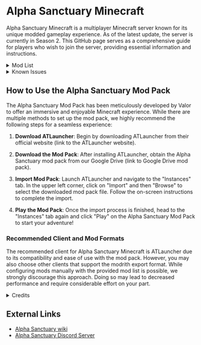 # Alpha Sanctuary Minecraft

Alpha Sanctuary Minecraft is a multiplayer Minecraft server known for its unique modded gameplay experience. As of the latest update, the server is currently in Season 2. This GitHub page serves as a comprehensive guide for players who wish to join the server, providing essential information and instructions.

<details>
<summary>Mod List</summary>
<p>

Check out the list of mods used in the Alpha Sanctuary Minecraft server:

- Mod 1
- Mod 2
- Mod 3
- Mod 4
- Mod 5
- ... (more mods)

</p>
</details>

<details>
<summary>Known Issues</summary>
<p>

Find solutions to known issues or report new problems you encounter on the server:

- Issue 1: Problem description here.
- Issue 2: Problem description here.
- Issue 3: Problem description here.
- Issue 4: Problem description here.
- ... (more issues)

</p>
</details>

## How to Use the Alpha Sanctuary Mod Pack

The Alpha Sanctuary Mod Pack has been meticulously developed by Valor to offer an immersive and enjoyable Minecraft experience. While there are multiple methods to set up the mod pack, we highly recommend the following steps for a seamless experience:

1. **Download ATLauncher**: Begin by downloading ATLauncher from their official website (link to the ATLauncher website).

2. **Download the Mod Pack**: After installing ATLauncher, obtain the Alpha Sanctuary mod pack from our Google Drive (link to Google Drive mod pack).

3. **Import Mod Pack**: Launch ATLauncher and navigate to the "Instances" tab. In the upper left corner, click on "Import" and then "Browse" to select the downloaded mod pack file. Follow the on-screen instructions to complete the import.

4. **Play the Mod Pack**: Once the import process is finished, head to the "Instances" tab again and click "Play" on the Alpha Sanctuary Mod Pack to start your adventure!

### Recommended Client and Mod Formats

The recommended client for Alpha Sanctuary Minecraft is ATLauncher due to its compatibility and ease of use with the mod pack. However, you may also choose other clients that support the modrith export format. While configuring mods manually with the provided mod list is possible, we strongly discourage this approach. Doing so may lead to decreased performance and require considerable effort on your part.

<details>
<summary>Credits</summary>
<p>

The Alpha Sanctuary Minecraft server and mod pack have been made possible thanks to the dedicated efforts and contributions of the following individuals:

- Valor
- Ace
- Bee
- Duck
- Milk

Special thanks to all other community members and contributors who have supported the server and made it a thriving community.

</p>
</details>

## External Links

- [Alpha Sanctuary wiki](https://wiki.valorshoired.duckdns.org/en/Minecraft-server)
- [Alpha Sanctuary Discord Server](https://discord.gg/k3hcmRyacu)
